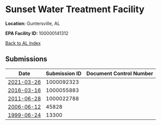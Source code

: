 # Sunset Water Treatment Facility

**Location:** Guntersville, AL

**EPA Facility ID:** 100000141312

[Back to AL Index](../../index.md)

## Submissions

| Date | Submission ID | Document Control Number |
|------|--------------|-------------------------|
| [2021-03-26](submissions/1000092323.md) | 1000092323 |  |
| [2016-03-16](submissions/1000055883.md) | 1000055883 |  |
| [2011-06-28](submissions/1000022788.md) | 1000022788 |  |
| [2006-06-12](submissions/45828.md) | 45828 |  |
| [1999-06-24](submissions/13300.md) | 13300 |  |
